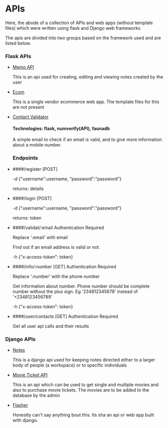 # APIs
Here, the abode of a collection of APIs and web apps 
(without template files) which were written using flask 
and Django web frameworks

The apis are divided into two groups based on
the framework used and are listed below.

### Flask APIs
- [Memo API](flask/memo_api)
  
  This is an api used for creating, editing and viewing notes
created by the user
  
  
- [Ecom](flask/ecom%20(web%20app))

  This is a single vendor ecommerce web app. The template files
for this are not present
 
 
- [Contact Validator](flask/con_val)

  #### Technologies: flask, numverify(API), faunadb
  
  A simple email  to check if an email is valid, and to give more
  information about a mobile number.
  
  ### Endpoints
 - ####/register  [POST]
    

    -d {"username":username, "password":"password"}
  
    returns: details

  - ####/login  [POST]
  
  
    -d {"username":username, "password":"password"}
  
    returns: token

  - ####/validat/:email
    Authentication Required


    Replace ':email' with email


    Find out if an email address is valid or not.
    

    -h {"x-access-token": token}

  - ####/info/:number [GET]
    Authentication Required
    

    Replace ':number' with the phone number


    Get information about number. Phone number should be complete 
    number without the plus sign. Eg '234812345678' instead of 
    '+2348123456789'


    -h {"x-access-token": token}

  - ####/user/contacts  [GET]
    Authentication Required


    Get all user api calls and their results
  
  

### Django APIs
- [Notes](django/notes)

  This is a django api used for keeping notes directed either
to a larger body of people (a workspace) or to specific individuals
 
 
- [Movie Ticket API](django/ml)

  This is an api which can be used to get single and multiple movies
and also to purchase movie tickets. The movies are to be added to the database
  by the admin
  

- [Flasher](django/flasher)

  Honestly can't say anything bout this. Its sha an api or web
app built with django.
